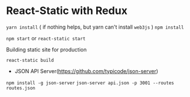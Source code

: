 # React-Static with Redux

 `yarn install` ( if nothing helps, but yarn can't install `web3js` )
 `npm install`

 `npm start` or `react-static start`

Building static site for production

 `react-static build`


- JSON API Server(https://github.com/typicode/json-server)

 `npm install -g json-server`
 `json-server api.json -p 3001 --routes routes.json`
